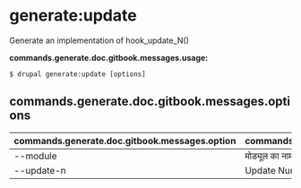 # generate:update
Generate an implementation of hook_update_N()

**commands.generate.doc.gitbook.messages.usage:**
```
$ drupal generate:update [options]
```

## commands.generate.doc.gitbook.messages.options
commands.generate.doc.gitbook.messages.option | commands.generate.doc.gitbook.messages.details
-------|-------------
--module | मोड्यूल का नाम।
--update-n | Update Number
